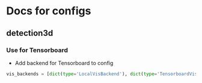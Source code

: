 # Docs for configs
## detection3d
### Use for Tensorboard

- Add backend for Tensorboard to config

```python
vis_backends = [dict(type='LocalVisBackend'), dict(type='TensorboardVisBackend')]
```
